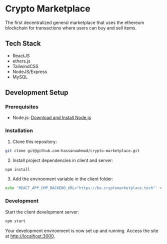 # Crypto Marketplace

The first decentralized general marketplace that uses the ethereum blockchain for transactions where users can buy and sell items.

## Tech Stack

* ReactJS
* ethers.js
* TailwindCSS
* NodeJS/Express
* MySQL

## Development Setup

### Prerequisites

- Node.js: [Download and Install Node.js](https://nodejs.org/)

### Installation

1. Clone this repository:

```bash
git clone git@github.com:hassanuahmad/crypto-marketplace.git
```

2. Install project dependencies in client and server:

```bash
npm install
```

3. Add the environment variable in the client folder:

```bash
echo 'REACT_APP_CMP_BACKEND_URL="https://be.cryptomarketplace.tech"' > .env
```

### Development

Start the client development server:

```bash
npm start
```

Your development environment is now set up and running. Access the site at [http://localhost:3000](http://localhost:3000).
